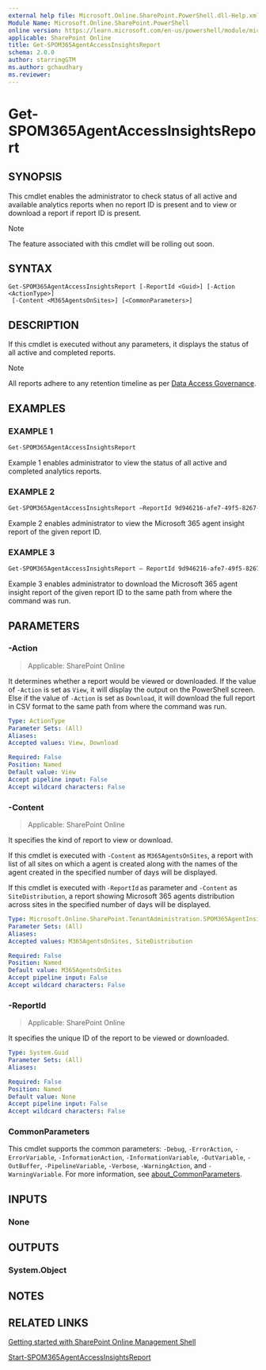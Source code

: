 ```yaml
---
external help file: Microsoft.Online.SharePoint.PowerShell.dll-Help.xml
Module Name: Microsoft.Online.SharePoint.PowerShell
online version: https://learn.microsoft.com/en-us/powershell/module/microsoft.online.sharepoint.powershell/get-SPOM365AgentAccessInsightsReport 
applicable: SharePoint Online
title: Get-SPOM365AgentAccessInsightsReport
schema: 2.0.0
author: starringGTM
ms.author: gchaudhary
ms.reviewer:
---
```


# Get-SPOM365AgentAccessInsightsReport

## SYNOPSIS

This cmdlet enables the administrator to check status of all active and available analytics reports when no report ID is present and to view or download a report if report ID is present.

> [!NOTE]
> The feature associated with this cmdlet will be rolling out soon.

## SYNTAX

```
Get-SPOM365AgentAccessInsightsReport [-ReportId <Guid>] [-Action <ActionType>]
 [-Content <M365AgentsOnSites>] [<CommonParameters>]
```

## DESCRIPTION

If this cmdlet is executed without any parameters, it displays the status of all active and completed reports.
> [!NOTE]
> All reports adhere to any retention timeline as per [Data Access Governance](/sharepoint/data-access-governance-reports).

## EXAMPLES

### EXAMPLE 1

```powershell
Get-SPOM365AgentAccessInsightsReport
```

Example 1 enables administrator to view the status of all active and completed analytics reports.

### EXAMPLE 2

```powershell
Get-SPOM365AgentAccessInsightsReport –ReportId 9d946216-afe7-49f5-8267-7b662435c70b
```

Example 2 enables administrator to view the Microsoft 365 agent insight report of the given report ID.

### EXAMPLE 3

```powershell
Get-SPOM365AgentAccessInsightsReport – ReportId 9d946216-afe7-49f5-8267-7b662435c70b -Action Download
```

Example 3 enables administrator to download the Microsoft 365 agent insight report of the given report ID to the same path from where the command was run.

## PARAMETERS

### -Action

> Applicable: SharePoint Online

It determines whether a report would be viewed or downloaded. If the value of `-Action` is set as `View`, it will display the output on the PowerShell screen. Else if the value of `-Action` is set as `Download`, it will download the full report in CSV format to the same path from where the command was run.

```yaml
Type: ActionType
Parameter Sets: (All)
Aliases:
Accepted values: View, Download

Required: False
Position: Named
Default value: View
Accept pipeline input: False
Accept wildcard characters: False
```

### -Content

> Applicable: SharePoint Online

It specifies the kind of report to view or download.

If this cmdlet is executed with `-Content` as `M365AgentsOnSites`, a report with list of all sites on which a agent is created along with the names of the agent created in the specified number of days will be displayed.

If this cmdlet is executed with `-ReportId` as parameter and `-Content` as `SiteDistribution`, a report showing Microsoft 365 agents distribution across sites in the specified number of days will be displayed.

```yaml
Type: Microsoft.Online.SharePoint.TenantAdministration.SPOM365AgentInsightType
Parameter Sets: (All)
Aliases:
Accepted values: M365AgentsOnSites, SiteDistribution

Required: False
Position: Named
Default value: M365AgentsOnSites
Accept pipeline input: False
Accept wildcard characters: False
```

### -ReportId

> Applicable: SharePoint Online

It specifies the unique ID of the report to be viewed or downloaded.

```yaml
Type: System.Guid
Parameter Sets: (All)
Aliases:

Required: False
Position: Named
Default value: None
Accept pipeline input: False
Accept wildcard characters: False
```

### CommonParameters

This cmdlet supports the common parameters: `-Debug`, `-ErrorAction`, `-ErrorVariable`, `-InformationAction`, `-InformationVariable`, `-OutVariable`, `-OutBuffer`, `-PipelineVariable`, `-Verbose`, `-WarningAction`, and `-WarningVariable`. For more information, see [about_CommonParameters](https://go.microsoft.com/fwlink/?LinkID=113216).

## INPUTS

### None

## OUTPUTS

### System.Object

## NOTES

## RELATED LINKS

[Getting started with SharePoint Online Management Shell](/powershell/sharepoint/sharepoint-online/connect-sharepoint-online)

[Start-SPOM365AgentAccessInsightsReport](./Start-SPOM365AgentAccessInsightsReport.md)
